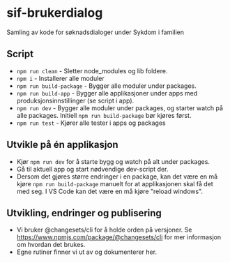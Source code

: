 # sif-brukerdialog

Samling av kode for søknadsdialoger under Sykdom i familien

## Script

-   `npm run clean` - Sletter node_modules og lib foldere.
-   `npm i` - Installerer alle moduler
-   `npm run build-package` - Bygger alle moduler under packages.
-   `npm run build-app` - Bygger alle applikasjoner under apps med produksjonsinnstillinger (se script i app).
-   `npm run dev` - Bygger alle moduler under packages, og starter watch på alle packages. Initiell `npm run build-package` bør kjøres først.
-   `npm run test` - Kjører alle tester i apps og packages

## Utvikle på én applikasjon

-   Kjør `npm run dev` for å starte bygg og watch på alt under packages.
-   Gå til aktuell app og start nødvendige dev-script der.
-   Dersom det gjøres større endringer i en package, kan det være en må kjøre `npm run build-package` manuelt for at applikasjonen skal få det med seg. I VS Code kan det være en må kjøre "reload windows".

## Utvikling, endringer og publisering

-   Vi bruker @changesets/cli for å holde orden på versjoner. Se https://www.npmjs.com/package/@changesets/cli for mer informasjon om hvordan det brukes.
-   Egne rutiner finner vi ut av og dokumenterer her.
